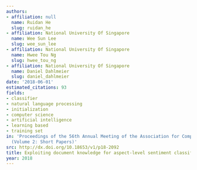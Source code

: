 ```yaml
---
authors:
- affiliation: null
  name: Ruidan He
  slug: ruidan_he
- affiliation: National University Of Singapore
  name: Wee Sun Lee
  slug: wee_sun_lee
- affiliation: National University Of Singapore
  name: Hwee Tou Ng
  slug: hwee_tou_ng
- affiliation: National University Of Singapore
  name: Daniel Dahlmeier
  slug: daniel_dahlmeier
date: '2018-06-01'
estimated_citations: 93
fields:
- classifier
- natural language processing
- initialization
- computer science
- artificial intelligence
- learning based
- training set
in: 'Proceedings of the 56th Annual Meeting of the Association for Computational Linguistics
  (Volume 2: Short Papers)'
src: http://dx.doi.org/10.18653/v1/p18-2092
title: Exploiting document knowledge for aspect-level sentiment classification
year: 2018
---
```


